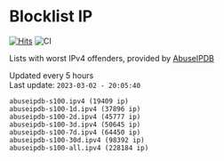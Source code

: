 # Blocklist IP

[![Hits](https://hits.seeyoufarm.com/api/count/incr/badge.svg?url=https%3A%2F%2Fgithub.com%2Fborestad%2Fblocklist-ip%2F&count_bg=%2379C83D&title_bg=%23555555&icon=&icon_color=%23E7E7E7&title=hits&edge_flat=false)](https://hits.seeyoufarm.com)  ![CI](https://img.shields.io/github/workflow/status/borestad/blocklist-ip/CI?style=flat-square)

Lists with worst IPv4 offenders, provided by [AbuseIPDB](https://www.abuseipdb.com/)

<!-- FOOTER-PLACEHOLDER -->
Updated every 5 hours<br>
Last update: `2023-03-02 - 20:05:40`
```
abuseipdb-s100.ipv4 (19409 ip)
abuseipdb-s100-1d.ipv4 (37896 ip)
abuseipdb-s100-2d.ipv4 (45777 ip)
abuseipdb-s100-3d.ipv4 (50645 ip)
abuseipdb-s100-7d.ipv4 (64450 ip)
abuseipdb-s100-30d.ipv4 (98392 ip)
abuseipdb-s100-all.ipv4 (228184 ip)
```
